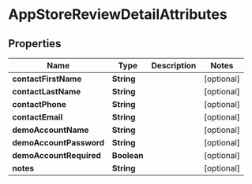 

# AppStoreReviewDetailAttributes


## Properties

| Name | Type | Description | Notes |
|------------ | ------------- | ------------- | -------------|
|**contactFirstName** | **String** |  |  [optional] |
|**contactLastName** | **String** |  |  [optional] |
|**contactPhone** | **String** |  |  [optional] |
|**contactEmail** | **String** |  |  [optional] |
|**demoAccountName** | **String** |  |  [optional] |
|**demoAccountPassword** | **String** |  |  [optional] |
|**demoAccountRequired** | **Boolean** |  |  [optional] |
|**notes** | **String** |  |  [optional] |



